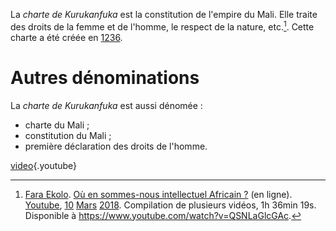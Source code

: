 <!-- TITLE: Charte de Kurukanfuka / Constitution du Mali -->
<!-- SUBTITLE: Présentation de la Charte De Kurukanfuka -->

La *charte de Kurukanfuka* est la constitution de l'empire du Mali. Elle traite des droits de la femme et de l'homme, le respect de la nature, etc.[^1].
Cette charte a été créée en [1236](/histoire/date/calendrier-gregorien/par-annee/1236).

# Autres dénominations
La *charte de Kurukanfuka* est aussi dénomée :
* charte du Mali ;
* constitution du Mali ;
* première déclaration des droits de l'homme.

[video](https://www.youtube.com/watch?v=K_tzzRnGzsY){.youtube}



[^1]: [Fara Ekolo](https://www.youtube.com/channel/UC6-IxpEVchmoKRXDl9fMxrw). [Où en sommes-nous intellectuel Africain ?](https://www.youtube.com/watch?v=QSNLaGlcGAc) (en ligne). [Youtube](https://www.youtube.com), [10](/histoire/date/calendrier-gregorien/par-jour/10) [Mars](/histoire/date/calendrier-gregorien/par-mois/mars) [2018](/histoire/date/calendrier-gregorien/par-annee/2018). Compilation de plusieurs vidéos, 1h 36min 19s. Disponible à https://www.youtube.com/watch?v=QSNLaGlcGAc.